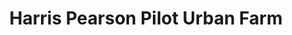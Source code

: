 ---
title: "Harris Pearson Pilot Urban Farm"
url: /mississauga/harris-pearson-pilot-urban-farm/
shop: farm
---